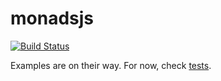 # monadsjs

[![Build Status](https://travis-ci.org/MichalZalecki/monadsjs.svg?branch=master)](https://travis-ci.org/MichalZalecki/monadsjs)

Examples are on their way. For now, check [tests](src/test/monads.test.ts).
